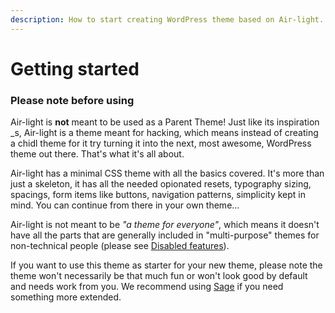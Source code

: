 ```yaml
---
description: How to start creating WordPress theme based on Air-light.
---
```


# Getting started

### Please note before using

Air-light is **not** meant to be used as a Parent Theme! Just like its inspiration \_s, Air-light is a theme meant for hacking, which means instead of creating a chidl theme for it try turning it into the next, most awesome, WordPress theme out there. That's what it's all about.

Air-light has a minimal CSS theme with all the basics covered. It's more than just a skeleton, it has all the needed opionated resets, typography sizing, spacings, form items like buttons, navigation patterns, simplicity kept in mind. You can continue from there in your own theme...

Air-light is not meant to be _"a theme for everyone"_, which means it doesn't have all the parts that are generally included in "multi-purpose" themes for non-technical people (please see [Disabled features](https://github.com/digitoimistodude/air-light#disabled-features)).

If you want to use this theme as starter for your new theme, please note the theme won't necessarily be that much fun or won't look good by default and needs work from you. We recommend using [Sage](https://roots.io/sage/) if you need something more extended.
